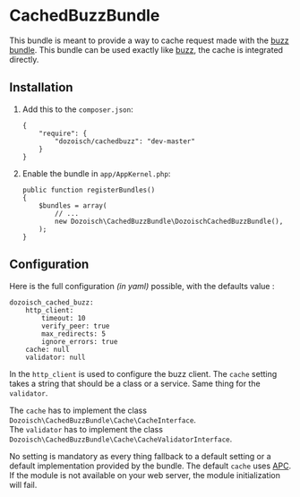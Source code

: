 CachedBuzzBundle
================

This bundle is meant to provide a way to cache request made with the [buzz bundle][buzzlnk].
This bundle can be used exactly like [buzz][buzzlnk], the cache is integrated directly.

Installation
------------

1.  Add this to the `composer.json`:

        {
            "require": {
                "dozoisch/cachedbuzz": "dev-master"
            }
        }


2.  Enable the bundle in `app/AppKernel.php`:

        public function registerBundles()
        {
            $bundles = array(
                // ...
                new Dozoisch\CachedBuzzBundle\DozoischCachedBuzzBundle(),
            );
        }


Configuration
------------

Here is the full configuration *(in yaml)* possible, with the defaults value :

    dozoisch_cached_buzz:
        http_client:
            timeout: 10
            verify_peer: true
            max_redirects: 5
            ignore_errors: true
        cache: null
        validator: null
        
In the `http_client` is used to configure the buzz client. The `cache` setting takes a string that should be a class or a service. Same thing for the `validator`.

The `cache` has to implement the class `Dozoisch\CachedBuzzBundle\Cache\CacheInterface`.  
The `validator` has to implement the class `Dozoisch\CachedBuzzBundle\Cache\CacheValidatorInterface`.

No setting is mandatory as every thing fallback to a default setting or a default implementation provided by the bundle. The default `cache` uses [APC][apclnk]. If the module is not available on your web server, the module initialization will fail.


[buzzlnk]:https://github.com/kriswallsmith/Buzz
[apclnk]:http://www.php.net/manual/en/book.apc.php
